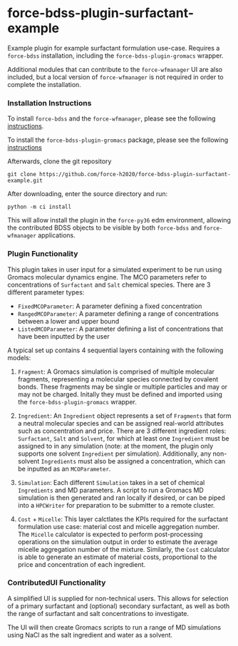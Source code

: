 # force-bdss-plugin-surfactant-example
Example plugin for example surfactant formulation use-case. Requires a ``force-bdss`` installation, including the ``force-bdss-plugin-gromacs``
wrapper.

Additional modules that can contribute to the ``force-wfmanager`` UI are also included,
but a local version of ``force-wfmanager`` is not required in order to complete the 
installation.

### Installation Instructions

To install ``force-bdss`` and the ``force-wfmanager``, please see the following 
[instructions](https://github.com/force-h2020/force-bdss/blob/master/doc/source/installation.rst).

To install the ``force-bdss-plugin-gromacs`` package, please see the following [instructions](https://github.com/force-h2020/force-bdss-plugin-gromacs/blob/master/README.md)

Afterwards, clone the git repository

    git clone https://github.com/force-h2020/force-bdss-plugin-surfactant-example.git

After downloading, enter the source directory and run:

    python -m ci install

This will allow install the plugin in the `force-py36` edm environment, allowing the contributed BDSS objects to be visible by both ``force-bdss``
 and ``force-wfmanager`` applications.

### Plugin Functionality

This plugin takes in user input for a simulated experiment to be run using Gromacs molecular dynamics engine.
The MCO parameters refer to concentrations of ``Surfactant`` and ``Salt`` chemical species. There are 3 different
parameter types:

- ``FixedMCOParameter``: A parameter defining a fixed concentration
- ``RangedMCOParameter``: A parameter defining a range of concentrations between a lower and upper bound
- ``ListedMCOParameter``: A parameter defining a list of concentrations that have been inputted by the user

A typical set up contains 4 sequential layers containing with the following models:

1) ``Fragment``:
A Gromacs simulation is comprised of multiple molecular fragments, representing a molecular species connected by
covalent bonds. These fragments may be single or multiple particles and may or may not be charged. Initally they must
be defined and imported using the ``force-bdss-plugin-gromacs`` wrapper.

2) ``Ingredient``:
An ``Ingredient`` object represents a set of ``Fragments`` that form a neutral molecular species and can be assigned 
real-world attributes such as concentration and price. There are 3 different ingredient roles: ``Surfactant``, ``Salt``
and ``Solvent``, for which at least one ``Ingredient`` must be assigned to in any simulation (note: at the moment, the plugin only 
supports one solvent ``Ingredient`` per simulation). Additionally, any non-solvent ``Ingredients`` must also be assigned
a concentration, which can be inputted as an ``MCOParameter``.

3) ``Simulation``:
Each different ``Simulation`` takes in a set of chemical ``Ingredients`` and MD parameters. A script to run
a Gromacs MD simulation is then generated and ran locally if desired, or can be piped into a ``HPCWriter``
for preparation to be submitter to a remote cluster.

4) ``Cost`` + ``Micelle``:
This layer calctlates the KPIs required for the surfactant formulation use case: material cost and micelle aggregation number.
The ``Micelle`` calculator is expected to perform post-processing operations on the simulation output in order to
estimate the average micelle aggregation number of the mixture. Similarly, the ``Cost`` calculator is able to generate 
an estimate of material costs, proportional to the price and concentration of each ingredient.

### ContributedUI Functionality

A simplified UI is supplied for non-technical users. This allows for selection
of a primary surfactant and (optional) secondary surfactant, as well as
both the range of surfactant and salt concentrations to investigate.

The UI will then create Gromacs scripts to run a range of MD simulations using NaCl as
the salt ingredient and water as a solvent.
